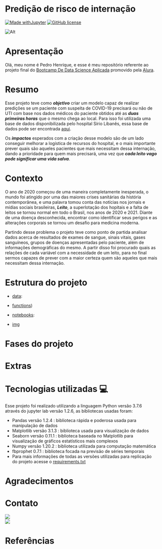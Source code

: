 # Predição de risco de internação 
[![Made withJupyter](https://img.shields.io/badge/Made%20with-Jupyter-orange?style=flat-square&logo=Jupyter)](https://jupyter.org/try) [![GitHub license](https://img.shields.io/github/license/Naereen/StrapDown.js.svg?style=flat-square)](https://github.com/PedroHCAlmeida/analise_temporal_COVID_Brasil/edit/main/LICENSE)

![Alt](https://arc-anglerfish-washpost-prod-washpost.s3.amazonaws.com/public/AWG6I4CLAQI6VCQ73YKZPPTMXQ.jpg)

# Apresentação

Olá, meu nome é Pedro Henrique, e esse é meu repositório referente ao projeto final do [Bootcamp De Data Science Aplicada](https://www.alura.com.br/bootcamp/data-science-aplicada/matriculas-abertas) promovido pela [Alura](https://www.alura.com.br/).

# Resumo
Esse projeto teve como _**objetivo**_ criar um modelo capaz de realizar predições se um paciente com suspeita de COVID-19 precisará ou não de UTI com base nos dados médicos do paciente obtidos até as _**duas primeiras horas**_ que o mesmo chega ao local. Para isso foi utilizada uma base de dados disponibilizada pelo hospital Sírio Libanês, essa base de dados pode ser encontrada [aqui](). 

Os _**impactos**_ esperados com a criação desse modelo são de um lado conseguir melhorar a logística de recursos do hospital, e o mais importante prever quais são aqueles pacientes que mais necessitam dessa internação, dando a prioridade para quem mais precisará, uma vez que _**cada leito vago pode significar uma vida salva**_.

# Contexto

O ano de 2020 começou de uma maneira completamente inesperada, o mundo foi atingido por uma das maiores crises sanitárias da história contemporânea, e uma palavra tomou conta das notícias nos jornais e mídias sociais brasileiras, _**Leito**_, a superlotação dos hopitais e a falta de leitos se tornou normal em todo o Brasil, nos anos de 2020 e 2021. Diante de uma doença desconhecida, encontrar como identificar seus perigos e as alterações corporais se tornou um desafio para medicina moderna.

Partindo desse problema o projeto teve como ponto de partida analisar dados acerca de resultados de exames de sangue, sinais vitais, gases sanguíneos, grupos de doenças apresentadas pelo paciente, além de informações demográficas do mesmo. A partir disso foi procurado quais as relações de cada variável com a necessidade de um leito, para no final sermos capazes de prever com a maior certeza quem são aqueles que mais necessitam dessa internação.

# Estrutura do projeto

* [data](https://github.com/PedroHCAlmeida/Projeto_final_bootcamp/tree/main/data):

* [functions](https://github.com/PedroHCAlmeida/Projeto_final_bootcamp/tree/main/functions))

* [notebooks](https://github.com/PedroHCAlmeida/tree/main/notebooks):

* [img](https://github.com/PedroHCAlmeida/tree/main/img)

# Fases do projeto

# Extras

# Tecnologias utilizadas 💻

Esse projeto foi realizado utilizando a linguagem Python versão 3.7.6 através do jupyter lab versão 1.2.6, as bibliotecas usadas foram:
* Pandas versão 1.2.4 : biblioteca rápida e poderosa usada para manipulação de dados
* Matplotlib versão 3.1.3 : biblioteca usada para visualização de dados
* Seaborn versão 0.11.1 : biblioteca baseada no Matplotlib para visualização de gráficos estatísticos mais complexos
* Numpy versão 1.20.2 : biblioteca utilizada para computação matemática
* fbprophet 0.7.1 : biblioteca focada na previsão de séries temporais
* Para mais informações de todas as versões utilizadas para replicação do projeto acesse o [requirements.txt](https://github.com/PedroHCAlmeida/)

# Agradecimentos

# Contato

[<img src="https://img.shields.io/badge/pedrocorrea-0A66C2?style=flat-square&logo=linkedin&logoColor=white" />](https://www.linkedin.com/in/pedro-henrique-corrêa-de-almeida/)<br>
[<img src="https://img.shields.io/badge/GitHub-PedroHCAlmeida-DCDCDC?style=flat-square" />](https://github.com/PedroHCAlmeida)<br>

# Referências